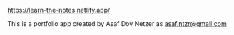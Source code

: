 
https://learn-the-notes.netlify.app/ 

This is a portfolio app created by Asaf Dov Netzer as asaf.ntzr@gmail.com
